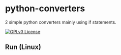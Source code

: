 # python-converters
2 simple python converters mainly using if statements.

[![GPLv3 License](https://img.shields.io/badge/License-GPL%20v3-yellow.svg)](https://opensource.org/licenses/)

## Run (Linux)

